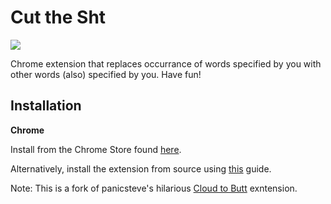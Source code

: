 Cut the Sht
=============

![](images/demo.gif)

Chrome extension that replaces occurrance of words specified by you with other words (also) specified by you. Have fun!

Installation
------------

**Chrome**

Install from the Chrome Store found [here](https://chrome.google.com/webstore/detail/cut-the-sht/bbmljkeiicolcccnoiefdhpjchncinfk?hl=en-US&authuser=4).

Alternatively, install the extension from source using [this](https://www.mattcutts.com/blog/how-to-install-a-chrome-extension-from-github/) guide.


Note: This is a fork of panicsteve's hilarious [Cloud to Butt](https://github.com/panicsteve/cloud-to-butt) exntension.
